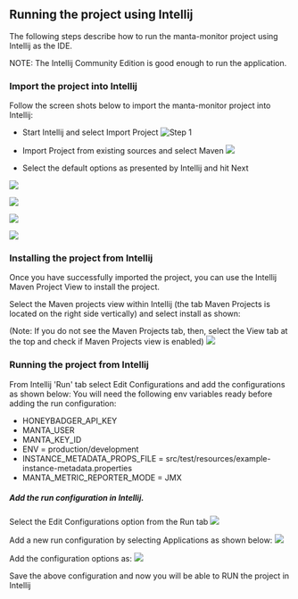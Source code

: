 ## Running the project using Intellij
The following steps describe how to run the manta-monitor project using Intellij as the IDE.

NOTE: The Intellij Community Edition is good enough to run the application.

### Import the project into Intellij
Follow the screen shots below to import the manta-monitor project into Intellij:

* Start Intellij and select Import Project
![Step 1](img/Intellij-Screen1.png?raw=true)

* Import Project from existing sources and select Maven
![](img/Intellij-Screen2.png?raw=true)

* Select the default options as presented by Intellij and hit Next

![](img/Intellij-Screen3.png?raw=true)

![](img/Intellijj-Screen4.png?raw=true)

![](img/Intellij-Screen5.png?raw=true)

![](img/Intellij-Screen6.png?raw=true)

### Installing the project from Intellij
Once you have successfully imported the project, you can use the Intellij Maven Project View to install the project.

Select the Maven projects view within Intellij (the tab Maven Projects is located on the right side vertically) and select install as shown:

(Note: If you do not see the Maven Projects tab, then, select the View tab at the top and check if Maven Projects view is enabled)
![](img/Intellij-ScreenShot7.png?raw=true)

### Running the project from Intellij
From Intellij 'Run' tab select Edit Configurations and add the configurations as shown below:
You will need the following env variables ready before adding the run configuration:
* HONEYBADGER_API_KEY
* MANTA_USER
* MANTA_KEY_ID
* ENV = production/development
* INSTANCE_METADATA_PROPS_FILE = src/test/resources/example-instance-metadata.properties
* MANTA_METRIC_REPORTER_MODE = JMX

##### Add the run configuration in Intellij.
Select the Edit Configurations option from the Run tab
![](img/Intellij-ScreenRunTabOptions.png?raw=true)

Add a new run configuration by selecting Applications as shown below:
![](img/Intellij-ScreenRunConfig.png?raw=ture)

Add the configuration options as:
![](img/Intellij-EditConfig.png?raw=true)

Save the above configuration and now you will be able to RUN the project in Intellij